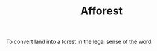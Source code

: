 ---
title: Afforest
letter: A
permalink: "/definitions/afforest.html"
body: To convert land into a forest in the legal sense of the word
published_at: '2018-07-07'
source: Black's Law Dictionary
layout: post
---